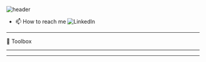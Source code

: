 ![header](https://capsule-render.vercel.app/api?type=waving&color=gradient&height=300&section=header&text=Taylor%20Ji&fontSize=90&animation=twinkling)

- 📫 How to reach me
![LinkedIn](https://img.shields.io/badge/LinkedIn-0077B5?style=for-the-badge&logo=linkedin&logoColor=white)

---
🧰 Toolbox


---


---

<!---
TaylorJi/TaylorJi is a ✨ special ✨ repository because its `README.md` (this file) appears on your GitHub profile.
You can click the Preview link to take a look at your changes.
--->
